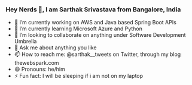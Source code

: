 ### Hey Nerds 👋, I am Sarthak Srivastava from Bangalore, India

- 🔭 I’m currently working on AWS and Java based Spring Boot APIs
- 🌱 I’m currently learning Microsoft Azure and Python
- 👯 I’m looking to collaborate on anything under Software Development Umbrella
- 💬 Ask me about anything you like
- 📫 How to reach me: @sarthak__tweets on Twitter, through my blog thewebspark.com
- 😄 Pronouns: he/him
- ⚡ Fun fact: I will be sleeping if i am not on my laptop

